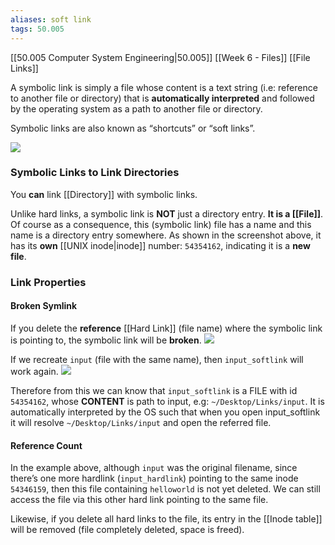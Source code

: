 ```yaml
---
aliases: soft link
tags: 50.005
---
```

[[50.005 Computer System Engineering|50.005]]
[[Week 6 - Files]]
[[File Links]]

A symbolic link is simply a file whose content is a text string (i.e: reference to another file or directory) that is **automatically interpreted** and followed by the operating system as a path to another file or directory.

Symbolic links are also known as “shortcuts” or “soft links”.

![](https://natalieagus.github.io/50005/assets/images/week6/18.png)

### Symbolic Links to Link Directories

You **can** link [[Directory]] with symbolic links.

Unlike hard links, a symbolic link is **NOT** just a directory entry. **It is a [[File]]**. Of course as a consequence, this (symbolic link) file has a name and this name is a directory entry somewhere. As shown in the screenshot above, it has its **own** [[UNIX inode|inode]] number: `54354162`, indicating it is a **new file**.

### Link Properties

#### Broken Symlink

If you delete the **reference** [[Hard Link]] (file name) where the symbolic link is pointing to, the symbolic link will be **broken**. ![](https://natalieagus.github.io/50005/assets/images/week6/19.png)

If we recreate `input` (file with the same name), then `input_softlink` will work again. ![](https://natalieagus.github.io/50005/assets/images/week6/20.png)

Therefore from this we can know that `input_softlink` is a FILE with id `54354162`, whose **CONTENT** is path to input, e.g: `~/Desktop/Links/input`. It is automatically interpreted by the OS such that when you open input_softlink it will resolve `~/Desktop/Links/input` and open the referred file.

#### Reference Count

In the example above, although `input` was the original filename, since there’s one more hardlink (`input_hardlink`) pointing to the same inode `54346159`, then this file containing `helloworld` is not yet deleted. We can still access the file via this other hard link pointing to the same file.

Likewise, if you delete all hard links to the file, its entry in the [[Inode table]] will be removed (file completely deleted, space is freed).